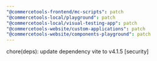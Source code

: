 ```yaml
---
"@commercetools-frontend/mc-scripts": patch
"@commercetools-local/playground": patch
"@commercetools-local/visual-testing-app": patch
"@commercetools-website/custom-applications": patch
"@commercetools-website/components-playground": patch
---
```


chore(deps): update dependency vite to v4.1.5 [security]
